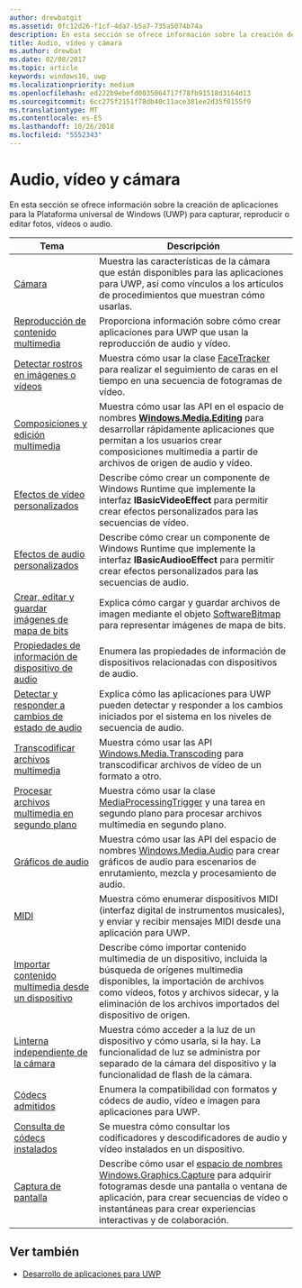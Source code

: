 ```yaml
---
author: drewbatgit
ms.assetid: 0fc12d26-f1cf-4da7-b5a7-735a5074b74a
description: En esta sección se ofrece información sobre la creación de aplicaciones para la Plataforma universal de Windows (UWP) para capturar, reproducir o editar fotos, vídeos o audio.
title: Audio, vídeo y cámara
ms.author: drewbat
ms.date: 02/08/2017
ms.topic: article
keywords: windows10, uwp
ms.localizationpriority: medium
ms.openlocfilehash: ed222b9ebefd0035064717f78fb91518d3164d13
ms.sourcegitcommit: 6cc275f2151f78db40c11ace381ee2d35f0155f9
ms.translationtype: MT
ms.contentlocale: es-ES
ms.lasthandoff: 10/26/2018
ms.locfileid: "5552343"
---
```

# <a name="audio-video-and-camera"></a>Audio, vídeo y cámara


En esta sección se ofrece información sobre la creación de aplicaciones para la Plataforma universal de Windows (UWP) para capturar, reproducir o editar fotos, vídeos o audio.
 
| Tema                                                                                             | Descripción                                                                                                                                                                                                                                                                                    |
|---------------------------------------------------------------------------------------------------|------------------------------------------------------------------------------------------------------------------------------------------------------------------------------------------------------------------------------------------------------------------------------------------------|
| [Cámara](camera.md) | Muestra las características de la cámara que están disponibles para las aplicaciones para UWP, así como vínculos a los artículos de procedimientos que muestran cómo usarlas. |
| [Reproducción de contenido multimedia](media-playback.md) | Proporciona información sobre cómo crear aplicaciones para UWP que usan la reproducción de audio y vídeo. |
| [Detectar rostros en imágenes o vídeos](detect-and-track-faces-in-an-image.md) | Muestra cómo usar la clase [FaceTracker](https://msdn.microsoft.com/library/windows/apps/dn974150) para realizar el seguimiento de caras en el tiempo en una secuencia de fotogramas de vídeo. |
| [Composiciones y edición multimedia](media-compositions-and-editing.md) | Muestra cómo usar las API en el espacio de nombres [**Windows.Media.Editing**](https://msdn.microsoft.com/library/windows/apps/dn640565) para desarrollar rápidamente aplicaciones que permitan a los usuarios crear composiciones multimedia a partir de archivos de origen de audio y vídeo. |
| [Efectos de vídeo personalizados](custom-video-effects.md) | Describe cómo crear un componente de Windows Runtime que implemente la interfaz **IBasicVideoEffect** para permitir crear efectos personalizados para las secuencias de vídeo. |
| [Efectos de audio personalizados](custom-audio-effects.md) | Describe cómo crear un componente de Windows Runtime que implemente la interfaz **IBasicAudiooEffect** para permitir crear efectos personalizados para las secuencias de audio. |
| [Crear, editar y guardar imágenes de mapa de bits](imaging.md) | Explica cómo cargar y guardar archivos de imagen mediante el objeto [SoftwareBitmap](https://msdn.microsoft.com/library/windows/apps/dn887358) para representar imágenes de mapa de bits.  |
| [Propiedades de información de dispositivo de audio](audio-device-information-properties.md)  | Enumera las propiedades de información de dispositivos relacionadas con dispositivos de audio. |
| [Detectar y responder a cambios de estado de audio](detect-and-respond-to-audio-state-changes.md)  | Explica cómo las aplicaciones para UWP pueden detectar y responder a los cambios iniciados por el sistema en los niveles de secuencia de audio. |
| [Transcodificar archivos multimedia](transcode-media-files.md) | Muestra cómo usar las API [Windows.Media.Transcoding](https://msdn.microsoft.com/library/windows/apps/br207105) para transcodificar archivos de vídeo de un formato a otro. |
| [Procesar archivos multimedia en segundo plano](process-media-files-in-the-background.md) | Muestra cómo usar la clase [MediaProcessingTrigger](https://msdn.microsoft.com/library/windows/apps/dn806005) y una tarea en segundo plano para procesar archivos multimedia en segundo plano. |
| [Gráficos de audio](audio-graphs.md) | Muestra cómo usar las API del espacio de nombres [Windows.Media.Audio](https://msdn.microsoft.com/library/windows/apps/dn914341) para crear gráficos de audio para escenarios de enrutamiento, mezcla y procesamiento de audio. |
| [MIDI](midi.md) | Muestra cómo enumerar dispositivos MIDI (interfaz digital de instrumentos musicales), y enviar y recibir mensajes MIDI desde una aplicación para UWP. |
| [Importar contenido multimedia desde un dispositivo](import-media-from-a-device.md) | Describe cómo importar contenido multimedia de un dispositivo, incluida la búsqueda de orígenes multimedia disponibles, la importación de archivos como vídeos, fotos y archivos sidecar, y la eliminación de los archivos importados del dispositivo de origen. |
| [Linterna independiente de la cámara](camera-independent-flashlight.md) | Muestra cómo acceder a la luz de un dispositivo y cómo usarla, si la hay. La funcionalidad de luz se administra por separado de la cámara del dispositivo y la funcionalidad de flash de la cámara. |
| [Códecs admitidos](supported-codecs.md) | Enumera la compatibilidad con formatos y códecs de audio, vídeo e imagen para aplicaciones para UWP. |
| [Consulta de códecs instalados](codec-query.md) | Se muestra cómo consultar los codificadores y descodificadores de audio y vídeo instalados en un dispositivo. |
| [Captura de pantalla](screen-capture.md) | Describe cómo usar el [espacio de nombres Windows.Graphics.Capture](https://docs.microsoft.com/uwp/api/windows.graphics.capture) para adquirir fotogramas desde una pantalla o ventana de aplicación, para crear secuencias de vídeo o instantáneas para crear experiencias interactivas y de colaboración. |

## <a name="see-also"></a>Ver también
- [Desarrollo de aplicaciones para UWP](https://developer.microsoft.com/windows/develop)

 

 

 




